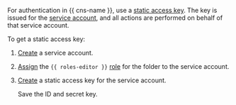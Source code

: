 For authentication in {{ cns-name }}, use a [static access key](../../iam/concepts/authorization/access-key.md). The key is issued for the [service account](../../iam/concepts/users/service-accounts.md), and all actions are performed on behalf of that service account.

To get a static access key:
1. [Create](../../iam/operations/sa/create.md) a service account.
1. [Assign](../../iam/operations/sa/assign-role-for-sa.md) the `{{ roles-editor }}` [role](../../iam/roles-reference.md#editor) for the folder to the service account.
1. [Create](../../iam/operations/authentication/manage-access-keys.md#create-access-key) a static access key for the service account.

    Save the ID and secret key.
